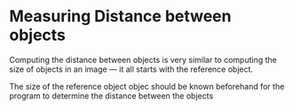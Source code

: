 # Measuring Distance between objects

Computing the distance between objects is very similar to computing the size of objects in an image — it all starts with the reference object.

The size of the reference object objec should be known beforehand for the program to determine the distance between the objects 
